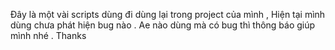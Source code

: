 Đây là một vài scripts dùng đi dùng lại trong project của mình , Hiện tại mình dùng chưa phát hiện bug nào . Ae nào dùng mà có bug thì thông báo giúp mình nhé . Thanks
